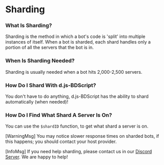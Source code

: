 # Sharding

### What Is Sharding?
Sharding is the method in which a bot's code is 'split' into multiple instances of itself. When a bot is sharded, each shard handles only a portion of all the servers that the bot is in.

### When Is Sharding Needed?
Sharding is usually needed when a bot hits 2,000-2,500 servers.

### How Do I Shard With d.js-BDScript?
You don't have to do anything, d.js-BDScript has the ability to shard automatically (when needed)! 

### How Do I Find What Shard A Server Is On?
You can use the `$shardID` function, to get what shard a server is on.

[WarningMsg] You may notice slower response times on sharded bots, if this happens; you should contact your host provider.

[InfoMsg] If you need help sharding, please contact us in our [Discord Server](https://dsc.gg/d.js-bdscript). We are happy to help!
